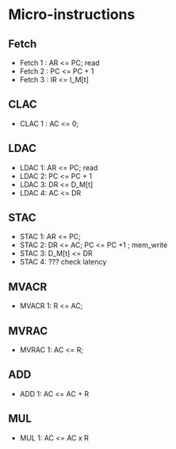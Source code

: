 # Micro-instructions

## Fetch
* Fetch 1 : AR <= PC; read
* Fetch 2 : PC <= PC + 1  
* Fetch 3 : IR <= I_M[t]  

## CLAC
* CLAC 1 : AC <= 0;

## LDAC
* LDAC 1: AR <= PC; read
* LDAC 2: PC <= PC + 1
* LDAC 3: DR <= D_M[t]
* LDAC 4: AC <= DR

## STAC
* STAC 1: AR <= PC;
* STAC 2: DR <= AC; PC <= PC +1 ; mem_write 
* STAC 3: D_M[t] <= DR
* STAC 4: ??? check latency

## MVACR
* MVACR 1: R <= AC;

## MVRAC
* MVRAC 1: AC <= R; 

## ADD
* ADD 1: AC <= AC + R

## MUL
* MUL 1: AC <= AC x R

